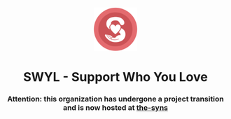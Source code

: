 <p align="center">
<br />
<a href="https://github.com/SWYLy"><img src="https://github.com/SWYLy/materials/blob/master/logo.svg?raw=true" width="100" alt=""/></a>
<h1 align="center">SWYL - Support Who You Love</h1>
<h3 align="center">Attention: this organization has undergone a project transition and is now hosted at <a href="https://github.com/the-syns">the-syns</a><h3>
</p>
